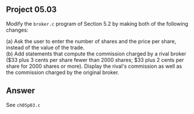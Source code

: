 ## Project 05.03
Modify the ```broker.c``` program of Section 5.2 by making both of the following changes:   

(a) Ask the user to enter the number of shares and the price per share, instead of the value of the trade.   
(b) Add statements that compute the commission charged by a rival broker ($33 plus 3 cents per share fewer than 2000 shares; $33 plus 2 cents per share for 2000 shares or more). Display the rival's commission as well as the commission charged by the original broker.

## Answer
See ```ch05p03.c```

